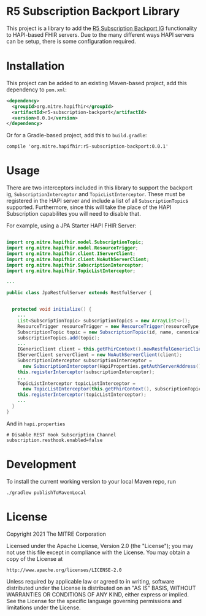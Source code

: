 # R5 Subscription Backport Library

This project is a library to add the [R5 Subscription Backport IG](https://build.fhir.org/ig/HL7/fhir-subscription-backport-ig/index.html) functionality to HAPI-based FHIR servers. Due to the many different ways HAPI servers can be setup, there is some configuration required.

# Installation

This project can be added to an existing Maven-based project, add this dependency to `pom.xml`:

```xml
<dependency>
  <groupId>org.mitre.hapifhir</groupId>
  <artifactId>r5-subscription-backport</artifactId>
  <version>0.0.1</version>
</dependency>
```

Or for a Gradle-based project, add this to `build.gradle`:

```
compile 'org.mitre.hapifhir:r5-subscription-backport:0.0.1'

```

# Usage

There are two interceptors included in this library to support the backport ig, `SubscriptionInterceptor` and `TopicListInterceptor`. These must be registered in the HAPI server and include a list of all `SubscriptionTopic`s supported. Furthermore, since this will take the place of the HAPI Subscription capabilites you will need to disable that.

For example, using a JPA Starter HAPI FHIR Server:

```java

import org.mitre.hapifhir.model.SubscriptionTopic;
import org.mitre.hapifhir.model.ResourceTrigger;
import org.mitre.hapifhir.client.IServerClient;
import org.mitre.hapifhir.client.NoAuthServerClient;
import org.mitre.hapifhir.SubscriptionInterceptor;
import org.mitre.hapifhir.TopicListInterceptor;

...

public class JpaRestfulServer extends RestfulServer {


  protected void initialize() {
    ...
    List<SubscriptionTopic> subscriptionTopics = new ArrayList<>();
    ResourceTrigger resourceTrigger = new ResourceTrigger(resourceType, methodCriteria);
    SubscriptionTopic topic = new SubscriptionTopic(id, name, canonicalUrl, Collections.singletonList(resourceTrigger));
    subscriptionTopics.add(topic);
    ...
    IGenericClient client = this.getFhirContext().newRestfulGenericClient(HapiProperties.getServerAddress());
    IServerClient serverClient = new NoAuthServerClient(client);
    SubscriptionInterceptor subscriptionInterceptor =
      new SubscriptionInterceptor(HapiProperties.getAuthServerAddress(), this.getFhirContext(), serverClient, subscriptionTopics);
    this.registerInterceptor(subscriptionInterceptor);
    ...
    TopicListInterceptor topicListInterceptor =
      new TopicListInterceptor(this.getFhirContext(), subscriptionTopics);
    this.registerInterceptor(topicListInterceptor);
    ...
  }
}
```

And in `hapi.properties`

```
# Disable REST Hook Subscription Channel
subscription.resthook.enabled=false
```

# Development

To install the current working version to your local Maven repo, run

```
./gradlew publishToMavenLocal
```

# License

Copyright 2021 The MITRE Corporation

Licensed under the Apache License, Version 2.0 (the "License");
you may not use this file except in compliance with the License.
You may obtain a copy of the License at

    http://www.apache.org/licenses/LICENSE-2.0

Unless required by applicable law or agreed to in writing, software
distributed under the License is distributed on an "AS IS" BASIS,
WITHOUT WARRANTIES OR CONDITIONS OF ANY KIND, either express or implied.
See the License for the specific language governing permissions and
limitations under the License.
